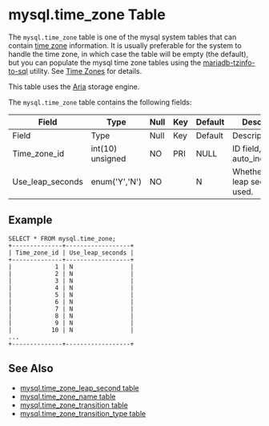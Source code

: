 
# mysql.time_zone Table

The `mysql.time_zone` table is one of the mysql system tables that can contain [time zone](../../../../../data-types/string-data-types/character-sets/internationalization-and-localization/time-zones.md) information. It is usually preferable for the system to handle the time zone, in which case the table will be empty (the default), but you can populate the mysql time zone tables using the [mariadb-tzinfo-to-sql](../../../../../../clients-and-utilities/mariadb-tzinfo-to-sql.md) utility. See [Time Zones](../../../../../data-types/string-data-types/character-sets/internationalization-and-localization/time-zones.md) for details.


This table uses the [Aria](../../../../../storage-engines/s3-storage-engine/aria_s3_copy.md) storage engine.


The `mysql.time_zone` table contains the following fields:



| Field | Type | Null | Key | Default | Description |
| --- | --- | --- | --- | --- | --- |
| Field | Type | Null | Key | Default | Description |
| Time_zone_id | int(10) unsigned | NO | PRI | NULL | ID field, auto_increments. |
| Use_leap_seconds | enum('Y','N') | NO |  | N | Whether or not leap seconds are used. |



## Example


```
SELECT * FROM mysql.time_zone;
+--------------+------------------+
| Time_zone_id | Use_leap_seconds |
+--------------+------------------+
|            1 | N                |
|            2 | N                |
|            3 | N                |
|            4 | N                |
|            5 | N                |
|            6 | N                |
|            7 | N                |
|            8 | N                |
|            9 | N                |
|           10 | N                |
...
+--------------+------------------+
```

## See Also


* [mysql.time_zone_leap_second table](mysql-time_zone_leap_second-table.md)
* [mysql.time_zone_name table](mysql-time_zone_name-table.md)
* [mysql.time_zone_transition table](mysql-time_zone_transition-table.md)
* [mysql.time_zone_transition_type table](mysql-time_zone_transition_type-table.md)


